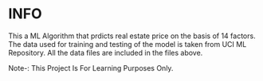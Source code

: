 # INFO
This a ML Algorithm that prdicts real estate price on the basis of 14 factors.
The data used for training and testing of the model is taken from UCI ML Repository.
All the data files are included in the files above.

Note-: This Project Is For Learning Purposes Only. 
